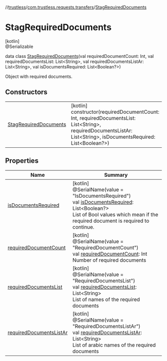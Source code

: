 //[trustless](../../../index.md)/[com.trustless.requests.transfers](../index.md)/[StagRequiredDocuments](index.md)

# StagRequiredDocuments

[kotlin]\
@Serializable

data class [StagRequiredDocuments](index.md)(val requiredDocumentCount: Int, val requiredDocumentsList: List&lt;String&gt;, val requiredDocumentsListAr: List&lt;String&gt;, val isDocumentsRequired: List&lt;Boolean?&gt;)

Object with required documents.

## Constructors

| | |
|---|---|
| [StagRequiredDocuments](-stag-required-documents.md) | [kotlin]<br>constructor(requiredDocumentCount: Int, requiredDocumentsList: List&lt;String&gt;, requiredDocumentsListAr: List&lt;String&gt;, isDocumentsRequired: List&lt;Boolean?&gt;) |

## Properties

| Name | Summary |
|---|---|
| [isDocumentsRequired](is-documents-required.md) | [kotlin]<br>@SerialName(value = &quot;IsDocumentsRequired&quot;)<br>val [isDocumentsRequired](is-documents-required.md): List&lt;Boolean?&gt;<br>List of Bool values which mean if the required document is required to continue. |
| [requiredDocumentCount](required-document-count.md) | [kotlin]<br>@SerialName(value = &quot;RequiredDocumentCount&quot;)<br>val [requiredDocumentCount](required-document-count.md): Int<br>Number of required documents |
| [requiredDocumentsList](required-documents-list.md) | [kotlin]<br>@SerialName(value = &quot;RequiredDocumentsList&quot;)<br>val [requiredDocumentsList](required-documents-list.md): List&lt;String&gt;<br>List of names of the required documents |
| [requiredDocumentsListAr](required-documents-list-ar.md) | [kotlin]<br>@SerialName(value = &quot;RequiredDocumentsListAr&quot;)<br>val [requiredDocumentsListAr](required-documents-list-ar.md): List&lt;String&gt;<br>List of arabic names of the required documents |
